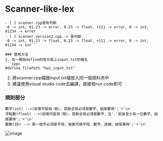 # Scanner-like-lex

 ```note:
- [ ] scanner.cpp是有判斷
-0 -> int, 01.23 -> error, 0.23 -> float, +111 -> error, 0 -> int, 01234 -> error
- [ ] scanner_version2.cpp -> 是判斷
-0 -> int, 01.23 -> float, 0.23 -> float, +111 -> error, 0 -> int, 01234 -> int```

### 使用方法
1. 在一開始define的地方寫上input.txt的檔名
```cpp=
#define filePath "hw1_input.txt"
```
2. 將scanner.cpp檔跟input.txt檔放入同一個資料夾中
3. 建議使用visual studio code去編譯，直接按run code即可


### 規則部分
```
數字(int) -->(前面可能有-號)，其餘全部必須是數字，結尾要用';'+'\n'
浮點數(float) -->(前面可能有-號)，其餘全部必須是數字，且'.'前後至少有一位數字，結尾要用';'+'\n'
變數(ID) --> 第一個字必須是字母，後面可接字母、數字、底線，結尾要用';'+'\n'
```
![image](https://user-images.githubusercontent.com/92772248/197323595-75ca2902-ede1-4a7a-8511-27de45523c0f.png)
